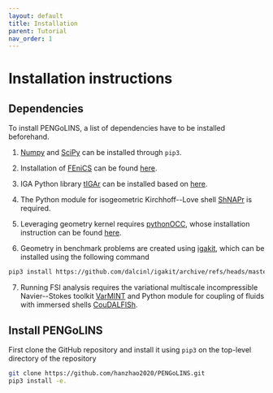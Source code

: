 ```yaml
---
layout: default
title: Installation
parent: Tutorial
nav_order: 1
---
```


# Installation instructions

## Dependencies
To install PENGoLINS, a list of dependencies have to be installed beforehand.

1. [Numpy](https://numpy.org/) and [SciPy](https://scipy.org/) can be installed through `pip3`.

2. Installation of [FEniCS](https://fenicsproject.org/) can be found [here](https://fenicsproject.org/download/archive/).

3. IGA Python library [tIGAr](https://github.com/david-kamensky/tIGAr) can be installed based on [here](https://github.com/david-kamensky/tIGAr/blob/master/README.md).

4. The Python module for isogeometric Kirchhoff--Love shell [ShNAPr](https://github.com/david-kamensky/ShNAPr) is required.

5. Leveraging geometry kernel requires [pythonOCC](https://github.com/tpaviot/pythonocc-core), whose installation instruction can be found [here](https://github.com/tpaviot/pythonocc-core/blob/master/INSTALL.md).

6. Geometry in benchmark problems are created using [igakit](https://bitbucket.org/dalcinl/igakit/src/master/), which can be installed using the following command
```bash
pip3 install https://github.com/dalcinl/igakit/archive/refs/heads/master.zip
```

7. Running FSI analysis requires the variational multiscale incompressible Navier--Stokes toolkit [VarMINT](https://github.com/david-kamensky/VarMINT) and Python module for coupling of fluids with immersed shells [CouDALFISh](https://github.com/david-kamensky/CouDALFISh).

## Install PENGoLINS
First clone the GitHub repository and install it using `pip3` on the top-level directory of the repository
```bash
git clone https://github.com/hanzhao2020/PENGoLINS.git
pip3 install -e.
```
